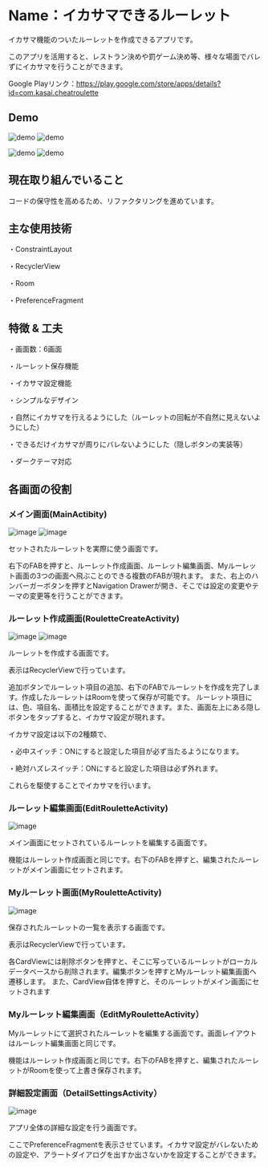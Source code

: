# Name：イカサマできるルーレット

イカサマ機能のついたルーレットを作成できるアプリです。

このアプリを活用すると、レストラン決めや罰ゲーム決め等、様々な場面でバレずにイカサマを行うことができます。

Google Playリンク：https://play.google.com/store/apps/details?id=com.kasai.cheatroulette

## Demo
![demo](https://raw.github.com/wiki/kasaiS-2-S-2/Cheat_Roulette/images/main2.gif)
![demo](https://raw.github.com/wiki/kasaiS-2-S-2/Cheat_Roulette/images/roulette_create.gif)

![demo](https://raw.github.com/wiki/kasaiS-2-S-2/Cheat_Roulette/images/myRoulette.gif)
![demo](https://raw.github.com/wiki/kasaiS-2-S-2/Cheat_Roulette/images/dark_mode.gif)

## 現在取り組んでいること
コードの保守性を高めるため、リファクタリングを進めています。

## 主な使用技術
・ConstraintLayout

・RecyclerView

・Room

・PreferenceFragment

## 特徴 & 工夫
・画面数：6画面

・ルーレット保存機能

・イカサマ設定機能

・シンプルなデザイン

・自然にイカサマを行えるようにした（ルーレットの回転が不自然に見えないようにした）

・できるだけイカサマが周りにバレないようにした（隠しボタンの実装等）

・ダークテーマ対応

## 各画面の役割
### メイン画面(MainActibity)
![image](https://raw.github.com/wiki/kasaiS-2-S-2/Cheat_Roulette/images/main.jpg)
![image](https://raw.github.com/wiki/kasaiS-2-S-2/Cheat_Roulette/images/nav_drawer.jpg)

セットされたルーレットを実際に使う画面です。

右下のFABを押すと、ルーレット作成画面、ルーレット編集画面、Myルーレット画面の3つの画面へ飛ぶことのできる複数のFABが現れます。
また、右上のハンバーガーボタンを押すとNavigation Drawerが開き、そこでは設定の変更やテーマの変更等を行うことができます。

### ルーレット作成画面(RouletteCreateActivity)
![image](https://raw.github.com/wiki/kasaiS-2-S-2/Cheat_Roulette/images/roulette_create.jpg)
![image](https://raw.github.com/wiki/kasaiS-2-S-2/Cheat_Roulette/images/cheat.jpg)

ルーレットを作成する画面です。

表示はRecyclerViewで行っています。

追加ボタンでルーレット項目の追加、右下のFABでルーレットを作成を完了します。作成したルーレットはRoomを使って保存が可能です。
ルーレット項目には、色、項目名、面積比を設定することができます。また、画面左上にある隠しボタンをタップすると、イカサマ設定が現れます。

イカサマ設定は以下の2種類で、

・必中スイッチ：ONにすると設定した項目が必ず当たるようになります。

・絶対ハズレスイッチ：ONにすると設定した項目は必ず外れます。

これらを駆使することでイカサマを行います。

### ルーレット編集画面(EditRouletteActivity)
![image](https://raw.github.com/wiki/kasaiS-2-S-2/Cheat_Roulette/images/edit_roulette.jpg)

メイン画面にセットされているルーレットを編集する画面です。

機能はルーレット作成画面と同じです。右下のFABを押すと、編集されたルーレットがメイン画面にセットされます。

### Myルーレット画面(MyRouletteActivity)
![image](https://raw.github.com/wiki/kasaiS-2-S-2/Cheat_Roulette/images/myRoulette.jpg)

保存されたルーレットの一覧を表示する画面です。

表示はRecyclerViewで行っています。

各CardViewには削除ボタンを押すと、そこに写っているルーレットがローカルデータベースから削除されます。編集ボタンを押すとMyルーレット編集画面へ遷移します。
また、CardView自体を押すと、そのルーレットがメイン画面にセットされます

### Myルーレット編集画面（EditMyRouletteActivity）

Myルーレットにて選択されたルーレットを編集する画面です。画面レイアウトはルーレット編集画面と同じです。

機能はルーレット作成画面と同じです。右下のFABを押すと、編集されたルーレットがRoomを使って上書き保存されます。

### 詳細設定画面（DetailSettingsActivity）
![image](https://raw.github.com/wiki/kasaiS-2-S-2/Cheat_Roulette/images/detail_setting.jpg)

アプリ全体の詳細な設定を行う画面です。

ここでPreferenceFragmentを表示させています。イカサマ設定がバレないための設定や、アラートダイアログを出すか出さないかを設定することができます。

